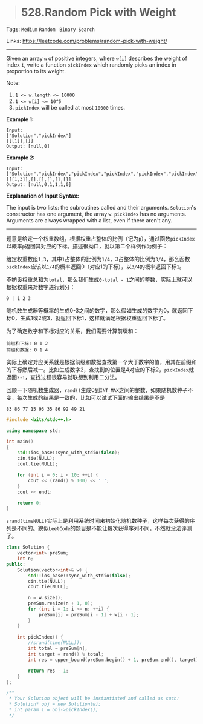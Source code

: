 > # 528.Random Pick with Weight

Tags: `Medium` `Random ` `Binary Search`

Links: https://leetcode.com/problems/random-pick-with-weight/

----

Given an array `w` of positive integers, where `w[i]` describes the weight of index `i`, write a function `pickIndex` which randomly picks an index in proportion to its weight.

Note:

1. `1 <= w.length <= 10000`
2. `1 <= w[i] <= 10^5`
3. `pickIndex` will be called at most `10000` times.

**Example 1:**

```
Input: 
["Solution","pickIndex"]
[[[1]],[]]
Output: [null,0]
```

**Example 2:**

```
Input: 
["Solution","pickIndex","pickIndex","pickIndex","pickIndex","pickIndex"]
[[[1,3]],[],[],[],[],[]]
Output: [null,0,1,1,1,0]
```

**Explanation of Input Syntax:**

The input is two lists: the subroutines called and their arguments. `Solution`'s constructor has one argument, the array `w`. `pickIndex` has no arguments. Arguments are always wrapped with a list, even if there aren't any.

-----

题意是给定一个权重数组，根据权重占整体的比例（记为`p`），通过函数`pickIndex`以概率`p`返回其对应的下标。描述很拗口，就以第二个样例作为例子：

给定权重数组`1,3`，其中`1`占整体的比例为`1/4`，3占整体的比例为`3/4`，那么函数`pickIndex`应该以`1/4`的概率返回0（对应1的下标），以`3/4`的概率返回下标`1`。

不妨设权重总和为`total`，那么我们生成`0-total - 1`之间的整数，实际上就可以根据权重来对数字进行划分：

```
0 | 1 2 3
```

随机数生成器等概率的生成0-3之间的数字，那么假如生成的数字为0，就返回下标0，生成1或2或3，就返回下标1，这样就满足根据权重返回下标了。

为了确定数字和下标对应的关系，我们需要计算前缀和：

```
前缀和下标: 0 1 2
前缀和数据: 0 1 4
```

实际上确定对应关系就是根据前缀和数据查找第一个大于数字的值，用其在前缀和的下标然后减一。比如生成数字2，查找到的位置是4对应的下标2，`pickIndex`就返回`2-1`，查找过程很容易就联想到利用二分法。

回顾一下随机数生成器，`rand()`生成0到`INT_MAX`之间的整数，如果随机数种子不变，每次生成的结果是一致的，比如可以试试下面的输出结果是不是

```
83 86 77 15 93 35 86 92 49 21 
```

```c++
#include <bits/stdc++.h>

using namespace std;

int main()
{
	std::ios_base::sync_with_stdio(false);
	cin.tie(NULL);
	cout.tie(NULL);

	for (int i = 0; i < 10; ++i) {
		cout << (rand() % 100) << ' ';
	}
	cout << endl;

	return 0;
}
```

`srand(timeNULL)`实际上是利用系统时间来初始化随机数种子，这样每次获得的序列是不同的。貌似`LeetCode`的题目是不能让每次获得序列不同，不然就没法评测了。

```c++
class Solution {
    vector<int> preSum;
    int n;
public:
    Solution(vector<int>& w) {
        std::ios_base::sync_with_stdio(false);
	    cin.tie(NULL);
	    cout.tie(NULL);

        n = w.size();
        preSum.resize(n + 1, 0);
        for (int i = 1; i <= n; ++i) {
            preSum[i] = preSum[i - 1] + w[i - 1];
        }
    }
    
    int pickIndex() {
        //srand(time(NULL));
        int total = preSum[n];
        int target = rand() % total;
        int res = upper_bound(preSum.begin() + 1, preSum.end(), target) - preSum.begin();

        return res - 1;
    }
};

/**
 * Your Solution object will be instantiated and called as such:
 * Solution* obj = new Solution(w);
 * int param_1 = obj->pickIndex();
 */
```


